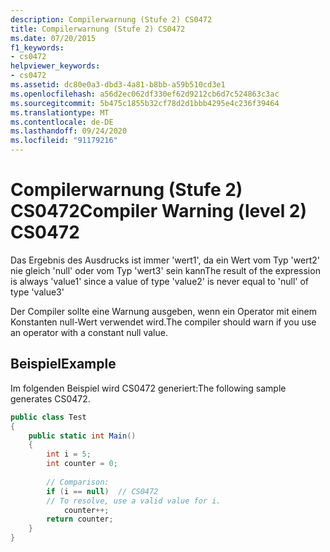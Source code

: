 ```yaml
---
description: Compilerwarnung (Stufe 2) CS0472
title: Compilerwarnung (Stufe 2) CS0472
ms.date: 07/20/2015
f1_keywords:
- cs0472
helpviewer_keywords:
- cs0472
ms.assetid: dc80e0a3-dbd3-4a81-b8bb-a59b510cd3e1
ms.openlocfilehash: a56d2ec062df330ef62d9212cb6d7c524863c3ac
ms.sourcegitcommit: 5b475c1855b32cf78d2d1bbb4295e4c236f39464
ms.translationtype: MT
ms.contentlocale: de-DE
ms.lasthandoff: 09/24/2020
ms.locfileid: "91179216"
---
```

# <a name="compiler-warning-level-2-cs0472"></a><span data-ttu-id="05fbc-103">Compilerwarnung (Stufe 2) CS0472</span><span class="sxs-lookup"><span data-stu-id="05fbc-103">Compiler Warning (level 2) CS0472</span></span>

<span data-ttu-id="05fbc-104">Das Ergebnis des Ausdrucks ist immer 'wert1', da ein Wert vom Typ 'wert2' nie gleich 'null' oder vom Typ 'wert3' sein kann</span><span class="sxs-lookup"><span data-stu-id="05fbc-104">The result of the expression is always 'value1' since a value of type 'value2' is never equal to 'null' of type 'value3'</span></span>  
  
 <span data-ttu-id="05fbc-105">Der Compiler sollte eine Warnung ausgeben, wenn ein Operator mit einem Konstanten null-Wert verwendet wird.</span><span class="sxs-lookup"><span data-stu-id="05fbc-105">The compiler should warn if you use an operator with a constant null value.</span></span>  
  
## <a name="example"></a><span data-ttu-id="05fbc-106">Beispiel</span><span class="sxs-lookup"><span data-stu-id="05fbc-106">Example</span></span>  

 <span data-ttu-id="05fbc-107">Im folgenden Beispiel wird CS0472 generiert:</span><span class="sxs-lookup"><span data-stu-id="05fbc-107">The following sample generates CS0472.</span></span>  
  
```csharp  
public class Test  
{  
    public static int Main()  
    {  
        int i = 5;  
        int counter = 0;  
  
        // Comparison:  
        if (i == null)  // CS0472  
        // To resolve, use a valid value for i.  
            counter++;
        return counter;  
    }  
}  
```
